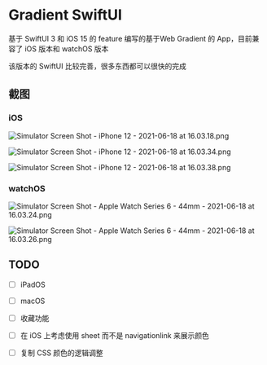 # Gradient SwiftUI

基于 SwiftUI 3 和 iOS 15 的 feature 编写的基于Web Gradient 的 App，目前兼容了 iOS 版本和 watchOS 版本

该版本的 SwiftUI 比较完善，很多东西都可以很快的完成

## 截图

### iOS

![Simulator Screen Shot - iPhone 12 - 2021-06-18 at 16.03.18.png](https://res.craft.do/user/full/dce9cd09-2842-d735-16b8-e0f864aa4503/doc/99D61720-8932-4C50-8631-DCEB0794AEF9/CB9A2FA1-DF92-4C85-9568-A2362623F3E7_2/Simulator%20Screen%20Shot%20-%20iPhone%2012%20-%202021-06-18%20at%2016.03.18.png)

![Simulator Screen Shot - iPhone 12 - 2021-06-18 at 16.03.34.png](https://res.craft.do/user/full/dce9cd09-2842-d735-16b8-e0f864aa4503/doc/99D61720-8932-4C50-8631-DCEB0794AEF9/C7E9FA49-BC3F-482A-B6AE-9A367E401355_2/Simulator%20Screen%20Shot%20-%20iPhone%2012%20-%202021-06-18%20at%2016.03.34.png)

![Simulator Screen Shot - iPhone 12 - 2021-06-18 at 16.03.38.png](https://res.craft.do/user/full/dce9cd09-2842-d735-16b8-e0f864aa4503/doc/99D61720-8932-4C50-8631-DCEB0794AEF9/1089D400-B067-4C89-84F0-E6C35F875195_2/Simulator%20Screen%20Shot%20-%20iPhone%2012%20-%202021-06-18%20at%2016.03.38.png)

### watchOS

![Simulator Screen Shot - Apple Watch Series 6 - 44mm - 2021-06-18 at 16.03.24.png](https://res.craft.do/user/full/dce9cd09-2842-d735-16b8-e0f864aa4503/doc/99D61720-8932-4C50-8631-DCEB0794AEF9/1ED16F46-5300-4911-AEC5-81919D2E324A_2/Simulator%20Screen%20Shot%20-%20Apple%20Watch%20Series%206%20-%2044mm%20-%202021-06-18%20at%2016.03.24.png)

![Simulator Screen Shot - Apple Watch Series 6 - 44mm - 2021-06-18 at 16.03.26.png](https://res.craft.do/user/full/dce9cd09-2842-d735-16b8-e0f864aa4503/doc/99D61720-8932-4C50-8631-DCEB0794AEF9/91EE6298-B308-4EFD-97E9-B58A7C8E18BA_2/Simulator%20Screen%20Shot%20-%20Apple%20Watch%20Series%206%20-%2044mm%20-%202021-06-18%20at%2016.03.26.png)

## TODO

- [ ] iPadOS
- [ ] macOS
- [ ] 收藏功能
- [ ] 在 iOS 上考虑使用 sheet 而不是 navigationlink 来展示颜色
- [ ] 复制 CSS 颜色的逻辑调整


